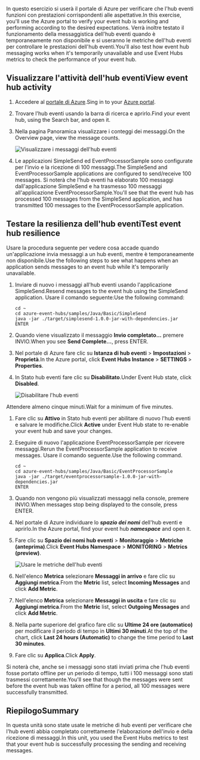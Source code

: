 <span data-ttu-id="35c27-101">In questo esercizio si userà il portale di Azure per verificare che l'hub eventi funzioni con prestazioni corrispondenti alle aspettative.</span><span class="sxs-lookup"><span data-stu-id="35c27-101">In this exercise, you'll use the Azure portal to verify your event hub is working and performing according to the desired expectations.</span></span> <span data-ttu-id="35c27-102">Verrà inoltre testato il funzionamento della messaggistica dell'hub eventi quando è temporaneamente non disponibile e si useranno le metriche dell'hub eventi per controllare le prestazioni dell'hub eventi.</span><span class="sxs-lookup"><span data-stu-id="35c27-102">You'll also test how event hub messaging works when it's temporarily unavailable and use Event Hubs metrics to check the performance of your event hub.</span></span>

## <a name="view-event-hub-activity"></a><span data-ttu-id="35c27-103">Visualizzare l'attività dell'hub eventi</span><span class="sxs-lookup"><span data-stu-id="35c27-103">View event hub activity</span></span>

1. <span data-ttu-id="35c27-104">Accedere al [portale di Azure](https://portal.azure.com?azure-portal=true).</span><span class="sxs-lookup"><span data-stu-id="35c27-104">Sing in to your [Azure portal](https://portal.azure.com?azure-portal=true).</span></span>
1. <span data-ttu-id="35c27-105">Trovare l'hub eventi usando la barra di ricerca e aprirlo.</span><span class="sxs-lookup"><span data-stu-id="35c27-105">Find your event hub, using the Search bar, and open it.</span></span>

1. <span data-ttu-id="35c27-106">Nella pagina Panoramica visualizzare i conteggi dei messaggi.</span><span class="sxs-lookup"><span data-stu-id="35c27-106">On the Overview page, view the message counts.</span></span>

    ![Visualizzare i messaggi dell'hub eventi](../media-draft/6-view-messages.png)

1. <span data-ttu-id="35c27-108">Le applicazioni SimpleSend ed EventProcessorSample sono configurate per l'invio e la ricezione di 100 messaggi.</span><span class="sxs-lookup"><span data-stu-id="35c27-108">The SimpleSend and EventProcessorSample applications are configured to send/receive 100 messages.</span></span> <span data-ttu-id="35c27-109">Si noterà che l'hub eventi ha elaborato 100 messaggi dall'applicazione SimpleSend e ha trasmesso 100 messaggi all'applicazione EventProcessorSample.</span><span class="sxs-lookup"><span data-stu-id="35c27-109">You'll see that the event hub has processed 100 messages from the SimpleSend application, and has transmitted 100 messages to the EventProcessorSample application.</span></span>

## <a name="test-event-hub-resilience"></a><span data-ttu-id="35c27-110">Testare la resilienza dell'hub eventi</span><span class="sxs-lookup"><span data-stu-id="35c27-110">Test event hub resilience</span></span>

<span data-ttu-id="35c27-111">Usare la procedura seguente per vedere cosa accade quando un'applicazione invia messaggi a un hub eventi, mentre è temporaneamente non disponibile.</span><span class="sxs-lookup"><span data-stu-id="35c27-111">Use the following steps to see what happens when an application sends messages to an event hub while it's temporarily unavailable.</span></span>

1. <span data-ttu-id="35c27-112">Inviare di nuovo i messaggi all'hub eventi usando l'applicazione SimpleSend.</span><span class="sxs-lookup"><span data-stu-id="35c27-112">Resend messages to the event hub using the SimpleSend application.</span></span> <span data-ttu-id="35c27-113">Usare il comando seguente:</span><span class="sxs-lookup"><span data-stu-id="35c27-113">Use the following command:</span></span>

    ```azurecli
    cd ~
    cd azure-event-hubs/samples/Java/Basic/SimpleSend
    java -jar ./target/simplesend-1.0.0-jar-with-dependencies.jar
    ENTER
    ```

1. <span data-ttu-id="35c27-114">Quando viene visualizzato il messaggio **Invio completato...** premere INVIO.</span><span class="sxs-lookup"><span data-stu-id="35c27-114">When you see **Send Complete...**, press ENTER.</span></span>

1. <span data-ttu-id="35c27-115">Nel portale di Azure fare clic su **Istanza di hub eventi** > **Impostazioni** > **Proprietà**.</span><span class="sxs-lookup"><span data-stu-id="35c27-115">In the Azure portal, click **Event Hubs Instance** > **SETTINGS** > **Properties**.</span></span>
1. <span data-ttu-id="35c27-116">In Stato hub eventi fare clic su **Disabilitato**.</span><span class="sxs-lookup"><span data-stu-id="35c27-116">Under Event Hub state, click **Disabled**.</span></span>

    ![Disabilitare l'hub eventi](../media-draft/7-disable-event-hub.png)

<span data-ttu-id="35c27-118">Attendere almeno cinque minuti.</span><span class="sxs-lookup"><span data-stu-id="35c27-118">Wait for a minimum of five minutes.</span></span>

1. <span data-ttu-id="35c27-119">Fare clic su **Attivo** in Stato hub eventi per abilitare di nuovo l'hub eventi e salvare le modifiche.</span><span class="sxs-lookup"><span data-stu-id="35c27-119">Click **Active** under Event Hub state to re-enable your event hub and save your changes.</span></span>
1. <span data-ttu-id="35c27-120">Eseguire di nuovo l'applicazione EventProcessorSample per ricevere messaggi.</span><span class="sxs-lookup"><span data-stu-id="35c27-120">Rerun the EventProcessorSample application to receive messages.</span></span> <span data-ttu-id="35c27-121">Usare il comando seguente.</span><span class="sxs-lookup"><span data-stu-id="35c27-121">Use the following command.</span></span>

    ```azurecli
    cd ~
    cd azure-event-hubs/samples/Java/Basic/EventProcessorSample
    java -jar ./target/eventprocessorsample-1.0.0-jar-with-dependencies.jar
    ENTER
    ```

1. <span data-ttu-id="35c27-122">Quando non vengono più visualizzati messaggi nella console, premere INVIO.</span><span class="sxs-lookup"><span data-stu-id="35c27-122">When messages stop being displayed to the console, press ENTER.</span></span>

1. <span data-ttu-id="35c27-123">Nel portale di Azure individuare lo **_spazio dei nomi_** dell'hub eventi e aprirlo.</span><span class="sxs-lookup"><span data-stu-id="35c27-123">In the Azure portal, find your event hub **_namespace_** and open it.</span></span> 

1. <span data-ttu-id="35c27-124">Fare clic su **Spazio dei nomi hub eventi** > **Monitoraggio** > **Metriche (anteprima)**.</span><span class="sxs-lookup"><span data-stu-id="35c27-124">Click **Event Hubs Namespace** > **MONITORING** > **Metrics (preview)**.</span></span>

    ![Usare le metriche dell'hub eventi](../media-draft/7-event-hub-metrics.png)

1. <span data-ttu-id="35c27-126">Nell'elenco **Metrica** selezionare **Messaggi in arrivo** e fare clic su **Aggiungi metrica**.</span><span class="sxs-lookup"><span data-stu-id="35c27-126">From the **Metric** list, select **Incoming Messages** and click **Add Metric**.</span></span>
1. <span data-ttu-id="35c27-127">Nell'elenco **Metrica** selezionare **Messaggi in uscita** e fare clic su **Aggiungi metrica**.</span><span class="sxs-lookup"><span data-stu-id="35c27-127">From the **Metric** list, select **Outgoing Messages** and click **Add Metric**.</span></span>
1. <span data-ttu-id="35c27-128">Nella parte superiore del grafico fare clic su **Ultime 24 ore (automatico)** per modificare il periodo di tempo in **Ultimi 30 minuti**.</span><span class="sxs-lookup"><span data-stu-id="35c27-128">At the top of the chart, click **Last 24 hours (Automatic)** to change the time period to **Last 30 minutes**.</span></span>
1. <span data-ttu-id="35c27-129">Fare clic su **Applica**.</span><span class="sxs-lookup"><span data-stu-id="35c27-129">Click **Apply**.</span></span>

<span data-ttu-id="35c27-130">Si noterà che, anche se i messaggi sono stati inviati prima che l'hub eventi fosse portato offline per un periodo di tempo, tutti i 100 messaggi sono stati trasmessi correttamente.</span><span class="sxs-lookup"><span data-stu-id="35c27-130">You'll see that though the messages were sent before the event hub was taken offline for a period, all 100 messages were successfully transmitted.</span></span>

## <a name="summary"></a><span data-ttu-id="35c27-131">Riepilogo</span><span class="sxs-lookup"><span data-stu-id="35c27-131">Summary</span></span>

<span data-ttu-id="35c27-132">In questa unità sono state usate le metriche di hub eventi per verificare che l'hub eventi abbia completato correttamente l'elaborazione dell'invio e della ricezione di messaggi.</span><span class="sxs-lookup"><span data-stu-id="35c27-132">In this unit, you used the Event Hubs metrics to test that your event hub is successfully processing the sending and receiving messages.</span></span>
